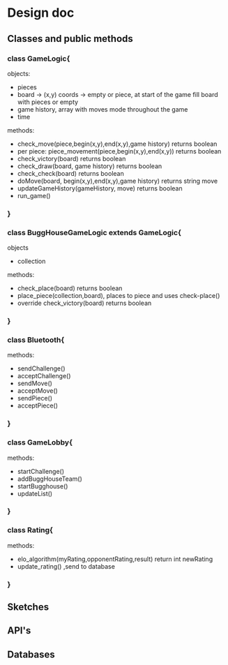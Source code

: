 # Design doc

## Classes and public methods

### class GameLogic{


objects:


- pieces 
- board -> (x,y) coords -> empty or piece, at start of the game fill board with pieces or empty
- game history, array with moves mode throughout the game
- time
 

 methods:
 
 
- check_move(piece,begin(x,y),end(x,y),game history) returns boolean
- per piece: piece_movement(piece,begin(x,y),end(x,y)) returns boolean
- check_victory(board) returns boolean
- check_draw(board, game history) returns boolean
- check_check(board) returns boolean
- doMove(board, begin(x,y),end(x,y),game history) returns string move
- updateGameHistory(gameHistory, move) returns boolean
- run_game()

### }

### class BuggHouseGameLogic extends GameLogic{
objects


- collection


methods:


- check_place(board) returns boolean
- place_piece(collection,board), places to piece and uses check-place()
- override check_victory(board) returns boolean

### }

### class Bluetooth{
methods:

- sendChallenge()
- acceptChallenge()
- sendMove()
- acceptMove()
- sendPiece()
- acceptPiece()
 

### }
### class GameLobby{

methods:

- startChallenge()
- addBuggHouseTeam()
- startBugghouse()
- updateList()
 
### }
### class Rating{


methods:


- elo_algorithm(myRating,opponentRating,result) return int newRating
- update_rating() ,send to database

### }

## Sketches 

## API's

## Databases

